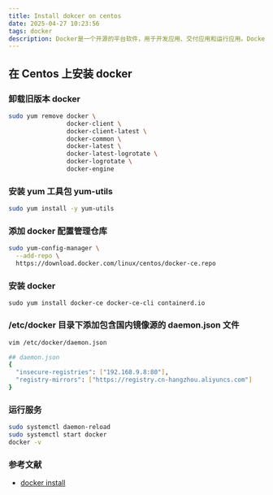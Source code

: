 ```yaml
---
title: Install dokcer on centos
date: 2025-04-27 10:23:56
tags: docker
description: Docker是一个开源的平台软件，用于开发应用、交付应用和运行应用。Docker允许用户将基础设施中的应用单独分割出来，形成更小的颗粒，从而提高交付软件的速度。 
---
```


## 在 Centos 上安装 docker

### 卸载旧版本 docker
  
  ```bash
  sudo yum remove docker \
                  docker-client \
                  docker-client-latest \
                  docker-common \
                  docker-latest \
                  docker-latest-logrotate \
                  docker-logrotate \
                  docker-engine
  ```

### 安装 yum 工具包 yum-utils

  ```bash
  sudo yum install -y yum-utils
  ```

### 添加 docker 配置管理仓库

  ```bash
  sudo yum-config-manager \
    --add-repo \
    https://download.docker.com/linux/centos/docker-ce.repo
  ```

### 安装 docker
  
  ```
  sudo yum install docker-ce docker-ce-cli containerd.io
  ```

### /etc/docker 目录下添加包含国内镜像源的 daemon.json 文件

  ```bash
  vim /etc/docker/daemon.json

  ## daemon.json
  {
    "insecure-registries": ["192.168.9.8:80"],
    "registry-mirrors": ["https://registry.cn-hangzhou.aliyuncs.com"]
  }
  ```

### 运行服务

  ```bash
  sudo systemctl daemon-reload
  sudo systemctl start docker
  docker -v
  ```

### 参考文献

* [docker install](https://docs.docker.com/engine/install/centos/)

